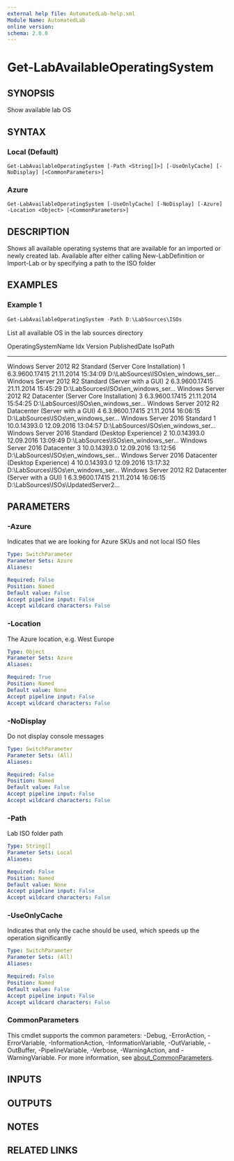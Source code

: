 ```yaml
---
external help file: AutomatedLab-help.xml
Module Name: AutomatedLab
online version:
schema: 2.0.0
---
```


# Get-LabAvailableOperatingSystem

## SYNOPSIS
Show available lab OS

## SYNTAX

### Local (Default)
```
Get-LabAvailableOperatingSystem [-Path <String[]>] [-UseOnlyCache] [-NoDisplay] [<CommonParameters>]
```

### Azure
```
Get-LabAvailableOperatingSystem [-UseOnlyCache] [-NoDisplay] [-Azure] -Location <Object> [<CommonParameters>]
```

## DESCRIPTION
Shows all available operating systems that are available for an imported or newly created lab.
Available after either calling New-LabDefinition or Import-Lab or by specifying a path to the ISO folder

## EXAMPLES

### Example 1
```powershell
Get-LabAvailableOperatingSystem -Path D:\LabSources\ISOs
```

List all available OS in the lab sources directory

OperatingSystemName                         Idx Version        PublishedDate       IsoPath
-------------------                         --- -------        -------------       -------
Windows Server 2012 R2 Standard (Server Core Installation)   1   6.3.9600.17415 21.11.2014 15:34:09 D:\LabSources\ISOs\en_windows_ser...
Windows Server 2012 R2 Standard (Server with a GUI)       2   6.3.9600.17415 21.11.2014 15:45:29 D:\LabSources\ISOs\en_windows_ser...
Windows Server 2012 R2 Datacenter (Server Core Installation) 3   6.3.9600.17415 21.11.2014 15:54:25 D:\LabSources\ISOs\en_windows_ser...
Windows Server 2012 R2 Datacenter (Server with a GUI)     4   6.3.9600.17415 21.11.2014 16:06:15 D:\LabSources\ISOs\en_windows_ser...
Windows Server 2016 Standard      1   10.0.14393.0   12.09.2016 13:04:57 D:\LabSources\ISOs\en_windows_ser...
Windows Server 2016 Standard (Desktop Experience)          2   10.0.14393.0   12.09.2016 13:09:49 D:\LabSources\ISOs\en_windows_ser...
Windows Server 2016 Datacenter    3   10.0.14393.0   12.09.2016 13:12:56 D:\LabSources\ISOs\en_windows_ser...
Windows Server 2016 Datacenter (Desktop Experience)        4   10.0.14393.0   12.09.2016 13:17:32 D:\LabSources\ISOs\en_windows_ser...
Windows Server 2012 R2 Datacenter (Server with a GUI)     1   6.3.9600.17415 21.11.2014 16:06:15 D:\LabSources\ISOs\UpdatedServer2...

## PARAMETERS

### -Azure
Indicates that we are looking for Azure SKUs and not local ISO files

```yaml
Type: SwitchParameter
Parameter Sets: Azure
Aliases:

Required: False
Position: Named
Default value: False
Accept pipeline input: False
Accept wildcard characters: False
```

### -Location
The Azure location, e.g.
West Europe

```yaml
Type: Object
Parameter Sets: Azure
Aliases:

Required: True
Position: Named
Default value: None
Accept pipeline input: False
Accept wildcard characters: False
```

### -NoDisplay
Do not display console messages

```yaml
Type: SwitchParameter
Parameter Sets: (All)
Aliases:

Required: False
Position: Named
Default value: False
Accept pipeline input: False
Accept wildcard characters: False
```

### -Path
Lab ISO folder path

```yaml
Type: String[]
Parameter Sets: Local
Aliases:

Required: False
Position: Named
Default value: None
Accept pipeline input: False
Accept wildcard characters: False
```

### -UseOnlyCache
Indicates that only the cache should be used, which speeds up the operation significantly

```yaml
Type: SwitchParameter
Parameter Sets: (All)
Aliases:

Required: False
Position: Named
Default value: False
Accept pipeline input: False
Accept wildcard characters: False
```

### CommonParameters
This cmdlet supports the common parameters: -Debug, -ErrorAction, -ErrorVariable, -InformationAction, -InformationVariable, -OutVariable, -OutBuffer, -PipelineVariable, -Verbose, -WarningAction, and -WarningVariable. For more information, see [about_CommonParameters](http://go.microsoft.com/fwlink/?LinkID=113216).

## INPUTS

## OUTPUTS

## NOTES

## RELATED LINKS

